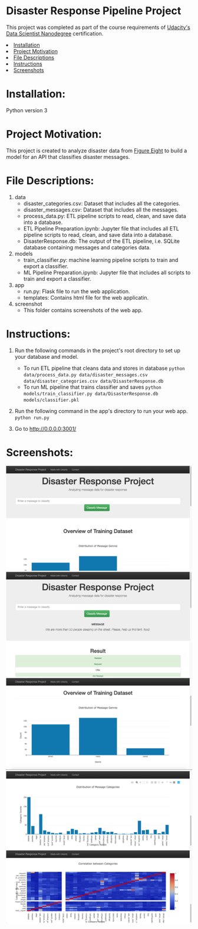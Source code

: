 # Disaster Response Pipeline Project
This project was completed as part of the course requirements of [Udacity's Data Scientist Nanodegree](https://www.udacity.com/course/data-scientist-nanodegree--nd025) certification.

<li><a href="#Installation">Installation</a></li>
<li><a href="#Project Motivation">Project Motivation</a></li>
<li><a href="#File Descriptions">File Descriptions</a></li>
<li><a href="#Instructions">Instructions</a></li>
<li><a href="#Screenshots">Screenshots</a></li>


# Installation:
Python version 3

# Project Motivation:
This project is created to analyze disaster data from [Figure Eight](https://www.figure-eight.com/) to build a model for an API that classifies disaster messages.

# File Descriptions:
 1. data
    - disaster_categories.csv: Dataset that includes all the categories.
    - disaster_messages.csv: Dataset that includes all the messages.
    - process_data.py: ETL pipeline scripts to read, clean, and save data into a database.
    - ETL Pipeline Preparation.ipynb: Jupyter file that includes all ETL pipeline scripts to read, clean, and save data into a database.
    - DisasterResponse.db: The output of the ETL pipeline, i.e. SQLite database containing messages and categories data.
2. models
    - train_classifier.py: machine learning pipeline scripts to train and export a classifier.
    - ML Pipeline Preparation.ipynb: Jupyter file that includes all scripts to train and export a classifier.
3. app
    - run.py: Flask file to run the web application.
    - templates: Contains html file for the web applicatin.
4. screenshot
    - This folder contains screenshots of the web app. 

# Instructions:
1. Run the following commands in the project's root directory to set up your database and model.

    - To run ETL pipeline that cleans data and stores in database
        `python data/process_data.py data/disaster_messages.csv data/disaster_categories.csv data/DisasterResponse.db`
    - To run ML pipeline that trains classifier and saves
        `python models/train_classifier.py data/DisasterResponse.db models/classifier.pkl`

2. Run the following command in the app's directory to run your web app.
    `python run.py`

3. Go to http://0.0.0.0:3001/


# Screenshots:
![Homepage](screenshot/Homepage.png)
![Classifying messages](screenshot/Classifying_messages.png)
![Graph 1](screenshot/Graph-1.png)
![Graph 2](screenshot/Graph-2.png)
![Graph 3](screenshot/Graph-3.png)

